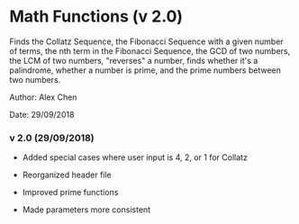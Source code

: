 # Math Functions (v 2.0)
Finds the Collatz Sequence, the Fibonacci Sequence with a given number of terms, the nth term in the Fibonacci Sequence, the GCD of two numbers, the LCM of two numbers, "reverses" a number, finds whether it's a palindrome, whether a number is prime, and the prime numbers between two numbers.

Author: Alex Chen

Date: 29/09/2018

### v 2.0 (29/09/2018)

* Added special cases where user input is 4, 2, or 1 for Collatz

* Reorganized header file

* Improved prime functions

* Made parameters more consistent
